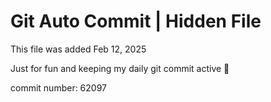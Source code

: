 # Git Auto Commit | Hidden File

This file was added Feb 12, 2025

Just for fun and keeping my daily git commit active 🤪

commit number: 62097
